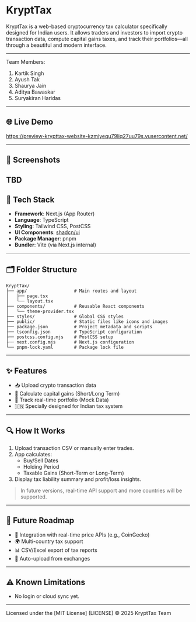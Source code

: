 # KryptTax
KryptTax is a web-based cryptocurrency tax calculator specifically designed for Indian users. It allows traders and investors to import crypto transaction data, compute capital gains taxes, and track their portfolios—all through a beautiful and modern interface.

---

Team Members:
1. Kartik Singh
2. Ayush Tak
3. Shaurya Jain
4. Aditya Bawaskar
5. Suryakiran Haridas
   
---

## 🌐 Live Demo

https://preview-krypttax-website-kzmiyequ79liq27uu79s.vusercontent.net/

---

## 📸 Screenshots
TBD
---

## 🧰 Tech Stack

- **Framework**: Next.js (App Router)
- **Language**: TypeScript
- **Styling**: Tailwind CSS, PostCSS
- **UI Components**: [shadcn/ui](https://ui.shadcn.com/)
- **Package Manager**: pnpm
- **Bundler**: Vite (via Next.js internal)

---

## 🗂️ Folder Structure

```
KryptTax/
├── app/                  # Main routes and layout
│   ├── page.tsx
│   └── layout.tsx
├── components/           # Reusable React components
│   └── theme-provider.tsx
├── styles/               # Global CSS styles
├── public/               # Static files like icons and images
├── package.json          # Project metadata and scripts
├── tsconfig.json         # TypeScript configuration
├── postcss.config.mjs    # PostCSS setup
├── next.config.mjs       # Next.js configuration
└── pnpm-lock.yaml        # Package lock file
```

---

## ✨ Features

- 📥 Upload crypto transaction data
- 🧮 Calculate capital gains (Short/Long Term)
- 💼 Track real-time portfolio (Mock Data)
- 🇮🇳 Specially designed for Indian tax system

---

## 🔍 How It Works

1. Upload transaction CSV or manually enter trades.
2. App calculates:
    - Buy/Sell Dates
    - Holding Period
    - Taxable Gains (Short-Term or Long-Term)
3. Display tax liability summary and profit/loss insights.

> In future versions, real-time API support and more countries will be supported.

---


## 📄 Future Roadmap

- 🔁 Integration with real-time price APIs (e.g., CoinGecko)
- 🌍 Multi-country tax support
- 📊 CSV/Excel export of tax reports
- 🧾 Auto-upload from exchanges

---

## ⚠️ Known Limitations

- No login or cloud sync yet.

---
Licensed under the [MIT License]
(LICENSE) © 2025 KryptTax Team
